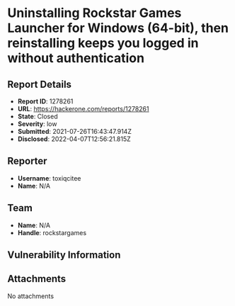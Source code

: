 # Uninstalling Rockstar Games Launcher for Windows (64-bit), then reinstalling keeps you logged in without authentication

## Report Details
- **Report ID**: 1278261
- **URL**: https://hackerone.com/reports/1278261
- **State**: Closed
- **Severity**: low
- **Submitted**: 2021-07-26T16:43:47.914Z
- **Disclosed**: 2022-04-07T12:56:21.815Z

## Reporter
- **Username**: toxiqcitee
- **Name**: N/A

## Team
- **Name**: N/A
- **Handle**: rockstargames

## Vulnerability Information


## Attachments
No attachments
